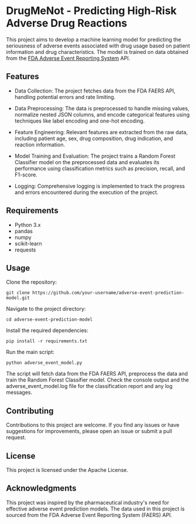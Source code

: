 # DrugMeNot - Predicting High-Risk Adverse Drug Reactions

This project aims to develop a machine learning model for predicting the seriousness of adverse events associated with drug usage based on patient information and drug characteristics. The model is trained on data obtained from the [FDA Adverse Event Reporting System](https://open.fda.gov/apis/drug/event/) API.

## Features

- Data Collection: The project fetches data from the FDA FAERS API, handling potential errors and rate limiting.

- Data Preprocessing: The data is preprocessed to handle missing values, normalize nested JSON columns, and encode categorical features using techniques like label encoding and one-hot encoding.
- Feature Engineering: Relevant features are extracted from the raw data, including patient age, sex, drug composition, drug indication, and reaction information.
- Model Training and Evaluation: The project trains a Random Forest Classifier model on the preprocessed data and evaluates its performance using classification metrics such as precision, recall, and F1-score.
- Logging: Comprehensive logging is implemented to track the progress and errors encountered during the execution of the project.

## Requirements

- Python 3.x
- pandas
- numpy
- scikit-learn
- requests

## Usage

Clone the repository:

```
git clone https://github.com/your-username/adverse-event-prediction-model.git
```

Navigate to the project directory:

```
cd adverse-event-prediction-model
```

Install the required dependencies:

```
pip install -r requirements.txt
```

Run the main script:

```
python adverse_event_model.py
```

The script will fetch data from the FDA FAERS API, preprocess the data and train the Random Forest Classifier model.
Check the console output and the adverse_event_model.log file for the classification report and any log messages.

## Contributing
Contributions to this project are welcome. If you find any issues or have suggestions for improvements, please open an issue or submit a pull request.

## License
This project is licensed under the Apache License.

## Acknowledgments
This project was inspired by the pharmaceutical industry's need for effective adverse event prediction models. The data used in this project is sourced from the FDA Adverse Event Reporting System (FAERS) API.
